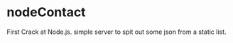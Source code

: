 nodeContact
===========

First Crack at Node.js.
simple server to spit out some json
from a static list.
